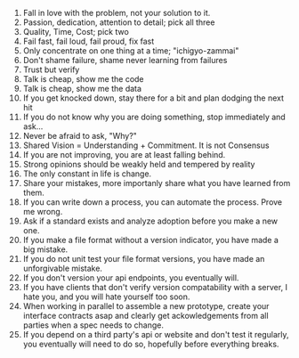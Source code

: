 1. Fall in love with the problem, not your solution to it.
1. Passion, dedication, attention to detail; pick all three
1. Quality, Time, Cost; pick two
1. Fail fast, fail loud, fail proud, fix fast
1. Only concentrate on one thing at a time; "ichigyo-zammai"
1. Don't shame failure, shame never learning from failures
1. Trust but verify
1. Talk is cheap, show me the code
1. Talk is cheap, show me the data
1. If you get knocked down, stay there for a bit and plan dodging the next hit
1. If you do not know why you are doing something, stop immediately and ask...
1. Never be afraid to ask, "Why?"
1. Shared Vision = Understanding + Commitment.  It is not Consensus
1. If you are not improving, you are at least falling behind.
1. Strong opinions should be weakly held and tempered by reality
1. The only constant in life is change.
1. Share your mistakes, more importanly share what you have learned from them.
1. If you can write down a process, you can automate the process. Prove me wrong.
1. Ask if a standard exists and analyze adoption before you make a new one.
1. If you make a file format without a version indicator, you have made a big mistake.
1. If you do not unit test your file format versions, you have made an unforgivable mistake.
1. If you don't version your api endpoints, you eventually will.
1. If you have clients that don't verify version compatability with a server, I hate you, and you will hate yourself too soon.
1. When working in parallel to assemble a new prototype, create your interface contracts asap and clearly get ackowledgements from all parties when a spec needs to change.
1. If you depend on a third party's api or website and don't test it regularly, you eventually will need to do so, hopefully before everything breaks.
